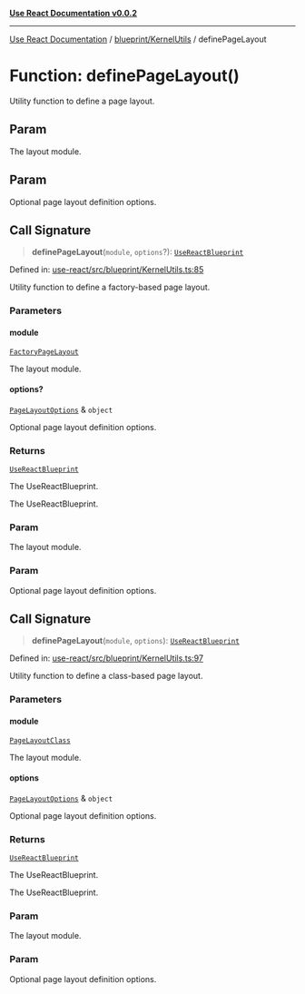 [**Use React Documentation v0.0.2**](../../../README.md)

***

[Use React Documentation](../../../modules.md) / [blueprint/KernelUtils](../README.md) / definePageLayout

# Function: definePageLayout()

Utility function to define a page layout.

## Param

The layout module.

## Param

Optional page layout definition options.

## Call Signature

> **definePageLayout**(`module`, `options`?): [`UseReactBlueprint`](../../../options/UseReactBlueprint/interfaces/UseReactBlueprint.md)

Defined in: [use-react/src/blueprint/KernelUtils.ts:85](https://github.com/stonemjs/use-react/blob/0635de04acc6b3a5c28dcf07d1e12a39a8b5e0b9/src/blueprint/KernelUtils.ts#L85)

Utility function to define a factory-based page layout.

### Parameters

#### module

[`FactoryPageLayout`](../../../declarations/type-aliases/FactoryPageLayout.md)

The layout module.

#### options?

[`PageLayoutOptions`](../../../declarations/interfaces/PageLayoutOptions.md) & `object`

Optional page layout definition options.

### Returns

[`UseReactBlueprint`](../../../options/UseReactBlueprint/interfaces/UseReactBlueprint.md)

The UseReactBlueprint.

The UseReactBlueprint.

### Param

The layout module.

### Param

Optional page layout definition options.

## Call Signature

> **definePageLayout**(`module`, `options`): [`UseReactBlueprint`](../../../options/UseReactBlueprint/interfaces/UseReactBlueprint.md)

Defined in: [use-react/src/blueprint/KernelUtils.ts:97](https://github.com/stonemjs/use-react/blob/0635de04acc6b3a5c28dcf07d1e12a39a8b5e0b9/src/blueprint/KernelUtils.ts#L97)

Utility function to define a class-based page layout.

### Parameters

#### module

[`PageLayoutClass`](../../../declarations/type-aliases/PageLayoutClass.md)

The layout module.

#### options

[`PageLayoutOptions`](../../../declarations/interfaces/PageLayoutOptions.md) & `object`

Optional page layout definition options.

### Returns

[`UseReactBlueprint`](../../../options/UseReactBlueprint/interfaces/UseReactBlueprint.md)

The UseReactBlueprint.

The UseReactBlueprint.

### Param

The layout module.

### Param

Optional page layout definition options.
